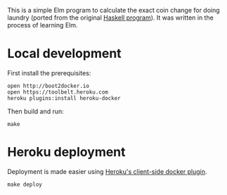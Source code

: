 This is a simple Elm program to calculate the exact coin change for doing laundry (ported from the original [Haskell program](https://gist.github.com/srid/dca5ee92bcab1d6cefae)). It was written in the process of learning Elm.

# Local development


First install the prerequisites:

```
open http://boot2docker.io
open https://toolbelt.heroku.com
heroku plugins:install heroku-docker
```

Then build and run:

```
make
```

# Heroku deployment

Deployment is made easier using [Heroku's client-side docker plugin](https://blog.heroku.com/archives/2015/5/5/introducing_heroku_docker_release_build_deploy_heroku_apps_with_docker).
```
make deploy
```

